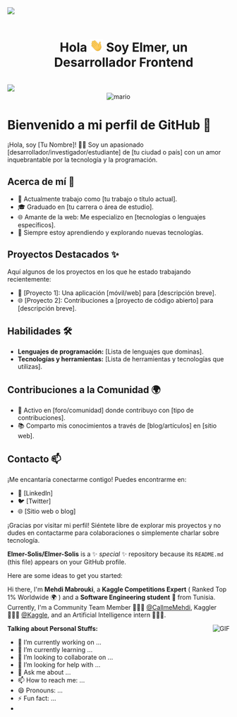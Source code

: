 
<img src="https://user-images.githubusercontent.com/74038190/212284100-561aa473-3905-4a80-b561-0d28506553ee.gif">

<!--h1 without bottom border-->
<div >
  <ul align="center">
    <summary><h1 style="display: inline-block">Hola  <img src="https://raw.githubusercontent.com/ABSphreak/ABSphreak/master/gifs/Hi.gif" width="30px"> Soy Elmer, un Desarrollador Frontend </h1></summary>
  </ul>
</div>


<img src="https://user-images.githubusercontent.com/74038190/212284100-561aa473-3905-4a80-b561-0d28506553ee.gif">



<div align="center">
  <img  src="https://user-images.githubusercontent.com/74038190/225813708-98b745f2-7d22-48cf-9150-083f1b00d6c9.gif"
     height="375"  alt="mario" />
</div>

# Bienvenido a mi perfil de GitHub 👋

¡Hola, soy [Tu Nombre]! 👨‍💻 Soy un apasionado [desarrollador/investigador/estudiante] de [tu ciudad o país] con un amor inquebrantable por la tecnología y la programación.

## Acerca de mí 🚀

- 💼 Actualmente trabajo como [tu trabajo o título actual].
- 🎓 Graduado en [tu carrera o área de estudio].
- 🌐 Amante de la web: Me especializo en [tecnologías o lenguajes específicos].
- 🌱 Siempre estoy aprendiendo y explorando nuevas tecnologías.

## Proyectos Destacados ✨

Aquí algunos de los proyectos en los que he estado trabajando recientemente:

- 🚗 [Proyecto 1]: Una aplicación [móvil/web] para [descripción breve].
- 🌐 [Proyecto 2]: Contribuciones a [proyecto de código abierto] para [descripción breve].

## Habilidades 🛠️

- **Lenguajes de programación:** [Lista de lenguajes que dominas].
- **Tecnologías y herramientas:** [Lista de herramientas y tecnologías que utilizas].

## Contribuciones a la Comunidad 🌍

- 🤝 Activo en [foro/comunidad] donde contribuyo con [tipo de contribuciones].
- 📚 Comparto mis conocimientos a través de [blog/artículos] en [sitio web].

## Contacto 📫

¡Me encantaría conectarme contigo! Puedes encontrarme en:

- 💼 [LinkedIn]
- 🐦 [Twitter]
- 🌐 [Sitio web o blog]

¡Gracias por visitar mi perfil! Siéntete libre de explorar mis proyectos y no dudes en contactarme para colaboraciones o simplemente charlar sobre tecnología.

**Elmer-Solis/Elmer-Solis** is a ✨ _special_ ✨ repository because its `README.md` (this file) appears on your GitHub profile.

Here are some ideas to get you started:

Hi there, I'm **Mehdi Mabrouki**, a **Kaggle Competitions Expert** ( Ranked Top 1% Worldwide 🌍 ) and a **Software Engineering student** 🚀 from Tunisia.  Currently, I'm a Community Team Member 🙍🏽‍♂️ [@CallmeMehdi](https://github.com/CallmeMehdi), Kaggler 👨🏽‍💻 [@Kaggle](https://www.kaggle.com/mehdimabrouki), and an Artificial Intelligence intern 👨🏽‍💼. 

  <img align="right" alt="GIF" src="https://i.pinimg.com/originals/e4/26/70/e426702edf874b181aced1e2fa5c6cde.gif" />

**Talking about Personal Stuffs:**



- 🔭 I’m currently working on ...
- 🌱 I’m currently learning ...
- 👯 I’m looking to collaborate on ...
- 🤔 I’m looking for help with ...
- 💬 Ask me about ...
- 📫 How to reach me: ...
- 😄 Pronouns: ...
- ⚡ Fun fact: ...
- 

